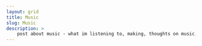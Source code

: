 ```yaml
---
layout: grid
title: Music
slug: Music
description: >
    post about music - what im listening to, making, thoughts on music, plus some other fun stuff
---
```


